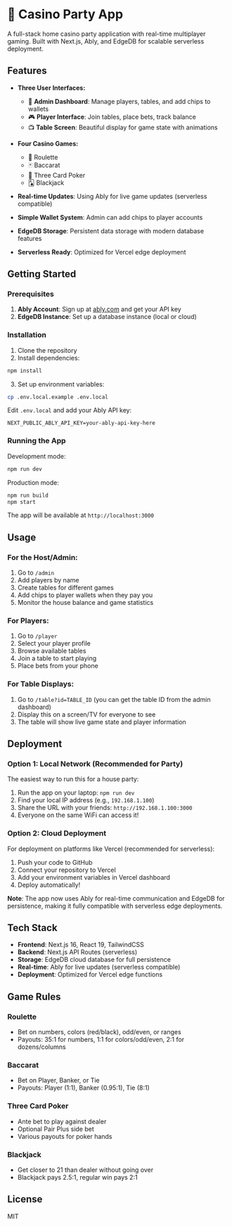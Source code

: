 # 🎰 Casino Party App

A full-stack home casino party application with real-time multiplayer gaming. Built with Next.js, Ably, and EdgeDB for scalable serverless deployment.

## Features

- **Three User Interfaces:**
  - 👑 **Admin Dashboard**: Manage players, tables, and add chips to wallets
  - 🎮 **Player Interface**: Join tables, place bets, track balance
  - 📺 **Table Screen**: Beautiful display for game state with animations

- **Four Casino Games:**
  - 🎡 Roulette
  - 🃏 Baccarat
  - 🎴 Three Card Poker
  - 🂡 Blackjack

- **Real-time Updates**: Using Ably for live game updates (serverless compatible)
- **Simple Wallet System**: Admin can add chips to player accounts
- **EdgeDB Storage**: Persistent data storage with modern database features
- **Serverless Ready**: Optimized for Vercel edge deployment

## Getting Started

### Prerequisites

1. **Ably Account**: Sign up at [ably.com](https://ably.com) and get your API key
2. **EdgeDB Instance**: Set up a database instance (local or cloud)

### Installation

1. Clone the repository
2. Install dependencies:
```bash
npm install
```

3. Set up environment variables:
```bash
cp .env.local.example .env.local
```

Edit `.env.local` and add your Ably API key:
```env
NEXT_PUBLIC_ABLY_API_KEY=your-ably-api-key-here
```

### Running the App

Development mode:
```bash
npm run dev
```

Production mode:
```bash
npm run build
npm start
```

The app will be available at `http://localhost:3000`

## Usage

### For the Host/Admin:

1. Go to `/admin`
2. Add players by name
3. Create tables for different games
4. Add chips to player wallets when they pay you
5. Monitor the house balance and game statistics

### For Players:

1. Go to `/player`
2. Select your player profile
3. Browse available tables
4. Join a table to start playing
5. Place bets from your phone

### For Table Displays:

1. Go to `/table?id=TABLE_ID` (you can get the table ID from the admin dashboard)
2. Display this on a screen/TV for everyone to see
3. The table will show live game state and player information

## Deployment

### Option 1: Local Network (Recommended for Party)

The easiest way to run this for a house party:

1. Run the app on your laptop: `npm run dev`
2. Find your local IP address (e.g., `192.168.1.100`)
3. Share the URL with your friends: `http://192.168.1.100:3000`
4. Everyone on the same WiFi can access it!

### Option 2: Cloud Deployment

For deployment on platforms like Vercel (recommended for serverless):

1. Push your code to GitHub
2. Connect your repository to Vercel
3. Add your environment variables in Vercel dashboard
4. Deploy automatically!

**Note**: The app now uses Ably for real-time communication and EdgeDB for persistence, making it fully compatible with serverless edge deployments.

## Tech Stack

- **Frontend**: Next.js 16, React 19, TailwindCSS
- **Backend**: Next.js API Routes (serverless)
- **Storage**: EdgeDB cloud database for full persistence
- **Real-time**: Ably for live updates (serverless compatible)
- **Deployment**: Optimized for Vercel edge functions

## Game Rules

### Roulette
- Bet on numbers, colors (red/black), odd/even, or ranges
- Payouts: 35:1 for numbers, 1:1 for colors/odd/even, 2:1 for dozens/columns

### Baccarat
- Bet on Player, Banker, or Tie
- Payouts: Player (1:1), Banker (0.95:1), Tie (8:1)

### Three Card Poker
- Ante bet to play against dealer
- Optional Pair Plus side bet
- Various payouts for poker hands

### Blackjack
- Get closer to 21 than dealer without going over
- Blackjack pays 2.5:1, regular win pays 2:1

## License

MIT
